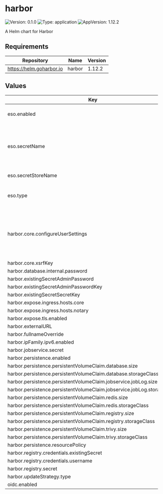 # harbor

![Version: 0.1.0](https://img.shields.io/badge/Version-0.1.0-informational?style=flat-square) ![Type: application](https://img.shields.io/badge/Type-application-informational?style=flat-square) ![AppVersion: 1.12.2](https://img.shields.io/badge/AppVersion-1.12.2-informational?style=flat-square)

A Helm chart for Harbor

## Requirements

| Repository | Name | Version |
|------------|------|---------|
| https://helm.goharbor.io | harbor | 1.12.2 |

## Values

| Key | Type | Default | Description |
|-----|------|---------|-------------|
| eso.enabled | bool | `true` | Install components of the ESO. |
| eso.secretName | string | `"/edp/eks/addons/harbor"` | Value name in AWS ParameterStore, AWS SecretsManager or GCP Secret Manager. |
| eso.secretStoreName | string | `"aws-parameterstore"` | Defines Secret Store name. |
| eso.type | string | `"aws"` | Defines provider type. One of `aws` or `gcpsm`. |
| harbor.core.configureUserSettings | string | `"{\n  \"auth_mode\": \"oidc_auth\",\n  \"oidc_name\": \"keycloak\",\n  \"oidc_endpoint\": \"https://keycloak.example.com/auth/realms/shared\",\n  \"oidc_client_id\": \"harbor\",\n  \"oidc_client_secret\": \"YOURSECRET\",\n  \"oidc_groups_claim\": \"roles\",\n  \"oidc_admin_group\": \"administrator\",\n  \"oidc_scope\": \"openid,email,profile,roles\",\n  \"oidc_auto_onboard\": \"true\",\n  \"oidc_user_claim\": \"preferred_username\"\n}\n"` |  |
| harbor.core.xsrfKey | string | `"somekey"` |  |
| harbor.database.internal.password | string | `"somesecret"` |  |
| harbor.existingSecretAdminPassword | string | `"harbor"` |  |
| harbor.existingSecretAdminPasswordKey | string | `"HARBOR_ADMIN_PASSWORD"` |  |
| harbor.existingSecretSecretKey | string | `"harbor"` |  |
| harbor.expose.ingress.hosts.core | string | `"registry.example.com"` |  |
| harbor.expose.ingress.hosts.notary | string | `"notary.example.com"` |  |
| harbor.expose.tls.enabled | bool | `false` |  |
| harbor.externalURL | string | `"https://registry.example.com"` |  |
| harbor.fullnameOverride | string | `"harbor"` |  |
| harbor.ipFamily.ipv6.enabled | bool | `false` |  |
| harbor.jobservice.secret | string | `"SomeSecret"` |  |
| harbor.persistence.enabled | bool | `true` |  |
| harbor.persistence.persistentVolumeClaim.database.size | string | `"2Gi"` |  |
| harbor.persistence.persistentVolumeClaim.database.storageClass | string | `"ebs-sc"` |  |
| harbor.persistence.persistentVolumeClaim.jobservice.jobLog.size | string | `"1Gi"` |  |
| harbor.persistence.persistentVolumeClaim.jobservice.jobLog.storageClass | string | `"ebs-sc"` |  |
| harbor.persistence.persistentVolumeClaim.redis.size | string | `"1Gi"` |  |
| harbor.persistence.persistentVolumeClaim.redis.storageClass | string | `"ebs-sc"` |  |
| harbor.persistence.persistentVolumeClaim.registry.size | string | `"30Gi"` |  |
| harbor.persistence.persistentVolumeClaim.registry.storageClass | string | `"ebs-sc"` |  |
| harbor.persistence.persistentVolumeClaim.trivy.size | string | `"5Gi"` |  |
| harbor.persistence.persistentVolumeClaim.trivy.storageClass | string | `"ebs-sc"` |  |
| harbor.persistence.resourcePolicy | string | `"keep"` |  |
| harbor.registry.credentials.existingSecret | string | `"harbor"` |  |
| harbor.registry.credentials.username | string | `"harbor_registry_user"` |  |
| harbor.registry.secret | string | `"SomeSecret"` |  |
| harbor.updateStrategy.type | string | `"Recreate"` |  |
| oidc.enabled | bool | `false` |  |

